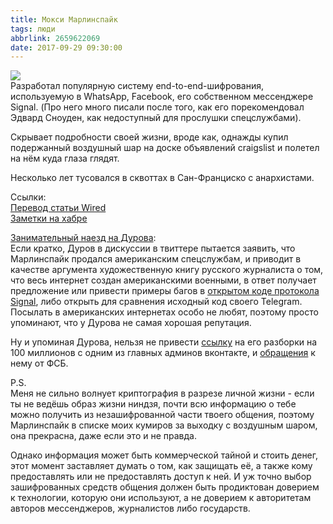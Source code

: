 ```yaml
---
title: Мокси Марлинспайк
tags: люди
abbrlink: 2659622069
date: 2017-09-29 09:30:00
---
```

[![](https://spiiin.dreamwidth.org/file/200x200/2237.jpg)](https://spiiin.dreamwidth.org/file/2237.jpg)  
Разработал популярную систему end-to-end-шифрования, используемую в WhatsApp, Facebook, его собственном мессенджере Signal. (Про него много писали после того, как его порекомендовал Эдвард Сноуден, как недоступный для прослушки спецслужбами).  
  
Скрывает подробности своей жизни, вроде как, однажды купил подержанный воздушный шар на доске объявлений craigslist и полетел на нём куда глаза глядят.  
  
Несколько лет тусовался в сквоттах в Сан-Франциско с анархистами.  
  
Ссылки:  
[Перевод статьи Wired](https://itunion.info/2017/02/moksi-marlinspajk-anarhist-izmenivshij-internet.html)  
[Заметки на хабре](https://habrahabr.ru/company/pt/blog/282209/)  
  
[Занимательный наезд на Дурова](https://techcrunch.com/2017/09/18/signal-moxie-marlinspike-techcrunch-disrupt-sf-2017-telegram/):  
Если кратко, Дуров в дискуссии в твиттере пытается заявить, что Марлинспайк продался американским спецслужбам, и приводит в качестве аргумента художественную книгу русского журналиста о том, что весь интернет создан американскими военными, в ответ получает предложение или привести примеры багов в [открытом коде протокола Signal](http://github.com/WhisperSystems), либо открыть для сравнения исходный код своего Telegram. Посылать в американских интернетах особо не любят, поэтому просто упоминают, что у Дурова не самая хорошая репутация.  
  
Ну и упоминая Дурова, нельзя не привести [ссылку](https://medium.com/@anton.rozenberg/friendship-betrayal-claims-3f395bcc95fa) на его разборки на 100 миллионов с одним из главных админов вконтакте, и [обращения](https://vk.com/id1?w=wall1_2013203) к нему от ФСБ.  
  
P.S.  
Меня не сильно волнует криптография в разрезе личной жизни - если ты не ведёшь образ жизни ниндзя, почти всю информацию о тебе можно получить из незашифрованной части твоего общения, поэтому Марлинспайк в списке моих кумиров за выходку с воздушным шаром, она прекрасна, даже если это и не правда.  
  
Однако информация может быть коммерческой тайной и стоить денег, этот момент заставляет думать о том, как защищать её, а также кому предоставлять или не предоставлять доступ к ней. И уж точно выбор зашифрованных средств общения должен быть продиктован доверием к технологии, которую они используют, а не доверием к авторитетам авторов мессенджеров, журналистов либо государств.